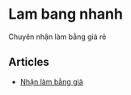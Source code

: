 # Lam bang nhanh

Chuyên nhận làm bằng giá rẻ

## Articles

* [Nhận làm bằng giả](http://lambangnhanh.)
